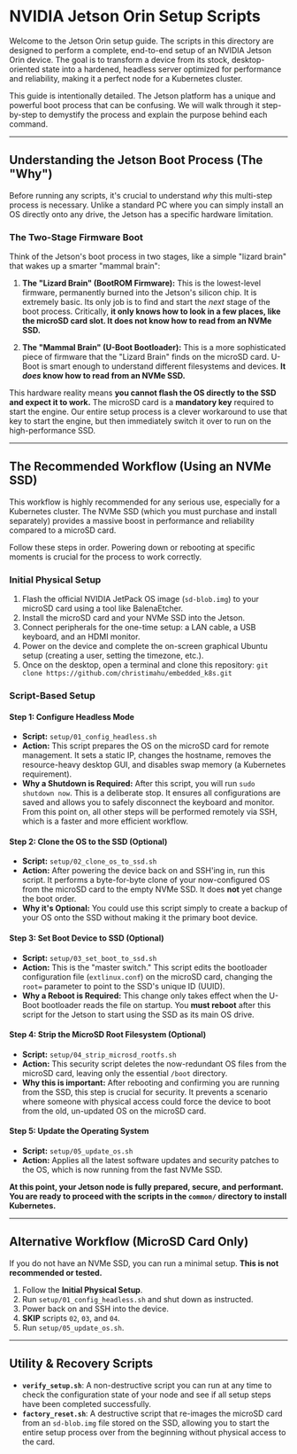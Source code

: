 # NVIDIA Jetson Orin Setup Scripts

Welcome to the Jetson Orin setup guide. The scripts in this directory are designed to perform a complete, end-to-end setup of an NVIDIA Jetson Orin device. The goal is to transform a device from its stock, desktop-oriented state into a hardened, headless server optimized for performance and reliability, making it a perfect node for a Kubernetes cluster.

This guide is intentionally detailed. The Jetson platform has a unique and powerful boot process that can be confusing. We will walk through it step-by-step to demystify the process and explain the purpose behind each command.

---

## Understanding the Jetson Boot Process (The "Why")

Before running any scripts, it's crucial to understand *why* this multi-step process is necessary. Unlike a standard PC where you can simply install an OS directly onto any drive, the Jetson has a specific hardware limitation.

### The Two-Stage Firmware Boot

Think of the Jetson's boot process in two stages, like a simple "lizard brain" that wakes up a smarter "mammal brain":

1.  **The "Lizard Brain" (BootROM Firmware):** This is the lowest-level firmware, permanently burned into the Jetson's silicon chip. It is extremely basic. Its only job is to find and start the *next* stage of the boot process. Critically, **it only knows how to look in a few places, like the microSD card slot. It does not know how to read from an NVMe SSD.**

2.  **The "Mammal Brain" (U-Boot Bootloader):** This is a more sophisticated piece of firmware that the "Lizard Brain" finds on the microSD card. U-Boot is smart enough to understand different filesystems and devices. **It *does* know how to read from an NVMe SSD.**

This hardware reality means **you cannot flash the OS directly to the SSD and expect it to work.** The microSD card is a **mandatory key** required to start the engine. Our entire setup process is a clever workaround to use that key to start the engine, but then immediately switch it over to run on the high-performance SSD.



---

## The Recommended Workflow (Using an NVMe SSD)

This workflow is highly recommended for any serious use, especially for a Kubernetes cluster. The NVMe SSD (which you must purchase and install separately) provides a massive boost in performance and reliability compared to a microSD card.

Follow these steps in order. Powering down or rebooting at specific moments is crucial for the process to work correctly.

### **Initial Physical Setup**

1.  Flash the official NVIDIA JetPack OS image (`sd-blob.img`) to your microSD card using a tool like BalenaEtcher.
2.  Install the microSD card and your NVMe SSD into the Jetson.
3.  Connect peripherals for the one-time setup: a LAN cable, a USB keyboard, and an HDMI monitor.
4.  Power on the device and complete the on-screen graphical Ubuntu setup (creating a user, setting the timezone, etc.).
5.  Once on the desktop, open a terminal and clone this repository:
    `git clone https://github.com/christimahu/embedded_k8s.git`

### **Script-Based Setup**

#### **Step 1: Configure Headless Mode**

* **Script:** `setup/01_config_headless.sh`
* **Action:** This script prepares the OS on the microSD card for remote management. It sets a static IP, changes the hostname, removes the resource-heavy desktop GUI, and disables swap memory (a Kubernetes requirement).
* **Why a Shutdown is Required:** After this script, you will run `sudo shutdown now`. This is a deliberate stop. It ensures all configurations are saved and allows you to safely disconnect the keyboard and monitor. From this point on, all other steps will be performed remotely via SSH, which is a faster and more efficient workflow.

#### **Step 2: Clone the OS to the SSD (Optional)**

* **Script:** `setup/02_clone_os_to_ssd.sh`
* **Action:** After powering the device back on and SSH'ing in, run this script. It performs a byte-for-byte clone of your now-configured OS from the microSD card to the empty NVMe SSD. It does **not** yet change the boot order.
* **Why it's Optional:** You could use this script simply to create a backup of your OS onto the SSD without making it the primary boot device.

#### **Step 3: Set Boot Device to SSD (Optional)**

* **Script:** `setup/03_set_boot_to_ssd.sh`
* **Action:** This is the "master switch." This script edits the bootloader configuration file (`extlinux.conf`) on the microSD card, changing the `root=` parameter to point to the SSD's unique ID (UUID).
* **Why a Reboot is Required:** This change only takes effect when the U-Boot bootloader reads the file on startup. You **must reboot** after this script for the Jetson to start using the SSD as its main OS drive.

#### **Step 4: Strip the MicroSD Root Filesystem (Optional)**

* **Script:** `setup/04_strip_microsd_rootfs.sh`
* **Action:** This security script deletes the now-redundant OS files from the microSD card, leaving only the essential `/boot` directory.
* **Why this is important:** After rebooting and confirming you are running from the SSD, this step is crucial for security. It prevents a scenario where someone with physical access could force the device to boot from the old, un-updated OS on the microSD card.

#### **Step 5: Update the Operating System**

* **Script:** `setup/05_update_os.sh`
* **Action:** Applies all the latest software updates and security patches to the OS, which is now running from the fast NVMe SSD.

**At this point, your Jetson node is fully prepared, secure, and performant. You are ready to proceed with the scripts in the `common/` directory to install Kubernetes.**

---

## Alternative Workflow (MicroSD Card Only)

If you do not have an NVMe SSD, you can run a minimal setup. **This is not recommended or tested.**

1.  Follow the **Initial Physical Setup**.
2.  Run `setup/01_config_headless.sh` and shut down as instructed.
3.  Power back on and SSH into the device.
4.  **SKIP** scripts `02`, `03`, and `04`.
5.  Run `setup/05_update_os.sh`.

---

## Utility & Recovery Scripts

* **`verify_setup.sh`**: A non-destructive script you can run at any time to check the configuration state of your node and see if all setup steps have been completed successfully.
* **`factory_reset.sh`**: A destructive script that re-images the microSD card from an `sd-blob.img` file stored on the SSD, allowing you to start the entire setup process over from the beginning without physical access to the card.
